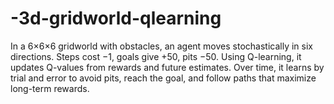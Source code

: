 # -3d-gridworld-qlearning
In a 6×6×6 gridworld with obstacles, an agent moves stochastically in six directions. Steps cost −1, goals give +50, pits −50. Using Q-learning, it updates Q-values from rewards and future estimates. Over time, it learns by trial and error to avoid pits, reach the goal, and follow paths that maximize long-term rewards.
